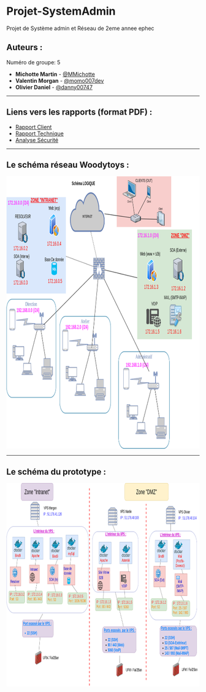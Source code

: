 # Projet-SystemAdmin

Projet de Système admin et Réseau de 2eme annee ephec

## Auteurs :

Numéro de groupe: 5

* **Michotte Martin** - [@MMichotte](https://github.com/MMichotte)
* **Valentin Morgan** - [@momo007dev](https://github.com/momo007dev)
* **Olivier Daniel** - [@danny00747](https://github.com/danny00747)

---

## Liens vers les rapports (format PDF) :

* [Rapport Client](https://drive.google.com/file/d/1Oq_D__mkI_DoCI1cRXod56m26uO6qgBS/view?usp=sharing)
* [Rapport Technique](https://drive.google.com/file/d/1AMRbhx1lDwMyRdJK9_C59vQLmSIRjrIc/view?usp=sharing)
* [Analyse Sécurité](https://drive.google.com/file/d/1GoNR7XKXCVj4hD7RUMK0Rknb7dlMP3s2/view?usp=sharing)

---

## Le schéma réseau Woodytoys : 

<img src="./img/logique.png" width="1008" height="712">

---
## Le schéma du prototype : 

<img src="./img/physique.png" width="1362" height="531">
